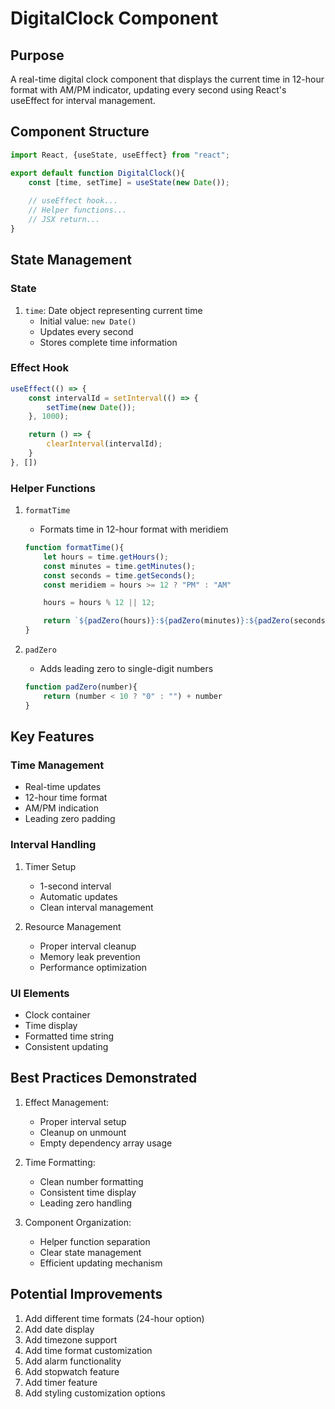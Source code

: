 # DigitalClock Component

## Purpose
A real-time digital clock component that displays the current time in 12-hour format with AM/PM indicator, updating every second using React's useEffect for interval management.

## Component Structure
```jsx
import React, {useState, useEffect} from "react";

export default function DigitalClock(){
    const [time, setTime] = useState(new Date());
    
    // useEffect hook...
    // Helper functions...
    // JSX return...
}
```

## State Management

### State
1. `time`: Date object representing current time
   - Initial value: `new Date()`
   - Updates every second
   - Stores complete time information

### Effect Hook
```jsx
useEffect(() => {
    const intervalId = setInterval(() => {
        setTime(new Date());
    }, 1000);

    return () => {
        clearInterval(intervalId);
    }
}, [])
```

### Helper Functions

1. `formatTime`
   - Formats time in 12-hour format with meridiem
   ```jsx
   function formatTime(){
       let hours = time.getHours();
       const minutes = time.getMinutes();
       const seconds = time.getSeconds();
       const meridiem = hours >= 12 ? "PM" : "AM"

       hours = hours % 12 || 12;

       return `${padZero(hours)}:${padZero(minutes)}:${padZero(seconds)} ${meridiem}`
   }
   ```

2. `padZero`
   - Adds leading zero to single-digit numbers
   ```jsx
   function padZero(number){
       return (number < 10 ? "0" : "") + number
   }
   ```

## Key Features

### Time Management
- Real-time updates
- 12-hour time format
- AM/PM indication
- Leading zero padding

### Interval Handling
1. Timer Setup
   - 1-second interval
   - Automatic updates
   - Clean interval management

2. Resource Management
   - Proper interval cleanup
   - Memory leak prevention
   - Performance optimization

### UI Elements
- Clock container
- Time display
- Formatted time string
- Consistent updating

## Best Practices Demonstrated
1. Effect Management:
   - Proper interval setup
   - Cleanup on unmount
   - Empty dependency array usage

2. Time Formatting:
   - Clean number formatting
   - Consistent time display
   - Leading zero handling

3. Component Organization:
   - Helper function separation
   - Clear state management
   - Efficient updating mechanism

## Potential Improvements
1. Add different time formats (24-hour option)
2. Add date display
3. Add timezone support
4. Add time format customization
5. Add alarm functionality
6. Add stopwatch feature
7. Add timer feature
8. Add styling customization options